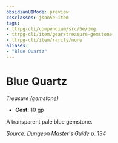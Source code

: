 ```yaml
---
obsidianUIMode: preview
cssclasses: json5e-item
tags:
- ttrpg-cli/compendium/src/5e/dmg
- ttrpg-cli/item/gear/treasure-gemstone
- ttrpg-cli/item/rarity/none
aliases: 
- "Blue Quartz"
---
```

# Blue Quartz
*Treasure (gemstone)*  


- **Cost**: 10 gp

A transparent pale blue gemstone.

*Source: Dungeon Master's Guide p. 134*
